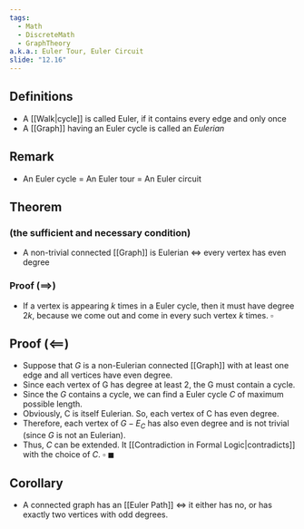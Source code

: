```yaml
---
tags:
  - Math
  - DiscreteMath
  - GraphTheory
a.k.a.: Euler Tour, Euler Circuit
slide: "12.16"
---
```

## Definitions
- A [[Walk|cycle]] is called Euler, if it contains every edge and only once
- A [[Graph]] having an Euler cycle is called an *Eulerian*
## Remark
- An Euler cycle = An Euler tour = An Euler circuit
## Theorem 
### (the sufficient and necessary condition)
- A non-trivial connected [[Graph]] is Eulerian $\iff$ every vertex has even degree
### Proof ($\implies$)
- If a vertex is appearing $k$ times in a Euler cycle, then it must have degree $2k$, because we come out and come in every such vertex $k$ times. $\square$
## Proof ($\impliedby$)
- Suppose that $G$ is a non-Eulerian connected [[Graph]] with at least one edge and all vertices have even degree. 
- Since each vertex of G has degree at least 2, the G must contain a cycle.
- Since the $G$ contains a cycle, we can find a Euler cycle $C$ of maximum possible length.
- Obviously, C is itself Eulerian. So, each vertex of C has even degree.
- Therefore, each vertex of $G − E_C$ has also even degree and is not trivial (since $G$ is not an Eulerian). 
- Thus, $C$ can be extended. It [[Contradiction in Formal Logic|contradicts]] with the choice of $C$. $\square$
$\blacksquare$
## Corollary
- A connected graph has an [[Euler Path]] $\iff$ it either has no, or has exactly two vertices with odd degrees.